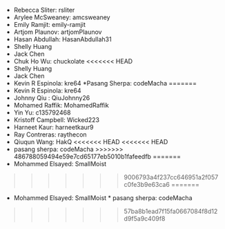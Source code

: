 * Rebecca Sliter: rsliter
* Arylee McSweaney: amcsweaney
* Emily Ramjit: emily-ramjit
* Artjom Plaunov: artjomPlaunov 
* Hasan Abdullah: HasanAbdullah31
* Shelly Huang
* Jack Chen
* Chuk Ho Wu: chuckolate
<<<<<<< HEAD
* Shelly Huang
* Jack Chen
* Kevin R Espinola: kre64 *Pasang Sherpa: codeMacha
=======
* Kevin R Espinola: kre64
* Johnny Qiu : QiuJohnny26
* Mohamed Raffik: MohamedRaffik
* Yin Yu: c135792468
* Kristoff Campbell: Wicked223
* Harneet Kaur: harneetkaur9
* Ray Contreras: raythecon
* Qiuqun Wang: HakQ
<<<<<<< HEAD
<<<<<<< HEAD
 * pasang sherpa: codeMacha >>>>>>> 486788059494e59e7cd65177eb5010b1fafeedfb
=======
* Mohammed Elsayed: SmallMoist
>>>>>>> 9006793a4f237cc646951a2f057c0fe3b9e63ca6
=======
* Mohammed Elsayed: SmallMoist * pasang sherpa: codeMacha 
>>>>>>> 57ba8b1ead7f15fa0667084f8d12d9f5a9c409f8
